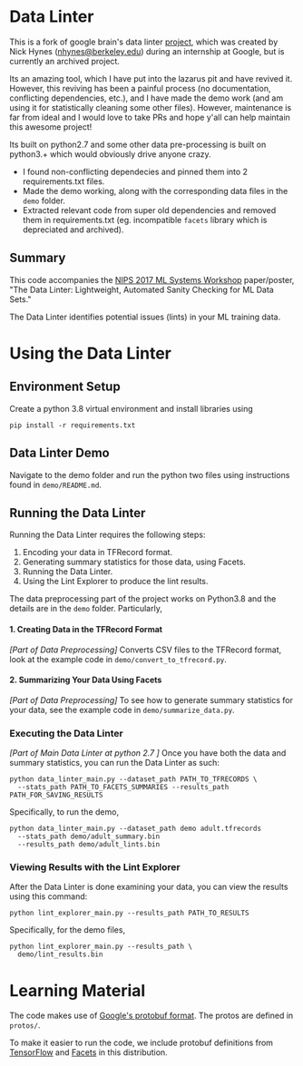 # Data Linter

This is a fork of google brain's data linter [project](https://github.com/brain-research/data-linter), which was created by Nick Hynes (nhynes@berkeley.edu) during an
internship at Google, but is currently an archived project.

Its an amazing tool, which I have put into the lazarus pit and have revived it. However, this reviving has been a painful process (no documentation, conflicting dependencies, etc.), and I have made the demo work (and am using it for statistically cleaning some other files). However, maintenance is far from ideal and I would love to take PRs and hope y'all can help maintain this awesome project!

Its built on python2.7 and some other data pre-processing is built on python3.+ which would obviously drive anyone crazy. 
- I found non-conflicting dependecies and pinned them into 2 requirements.txt files. 
- Made the demo working, along with the corresponding data files in the `demo` folder.
- Extracted relevant code from super old dependencies and removed them in requirements.txt (eg. incompatible `facets` library which is depreciated and archived).

## Summary

This code accompanies the
[NIPS 2017 ML Systems Workshop](http://learningsys.org/nips17/) paper/poster,
"The Data Linter: Lightweight, Automated Sanity Checking for ML Data Sets."

The Data Linter identifies potential issues (lints) in your ML training data.

# Using the Data Linter

## Environment Setup

Create a python 3.8 virtual environment and install libraries using 

`pip install -r requirements.txt`


## Data Linter Demo

Navigate to the demo folder and run the python two files using instructions found in `demo/README.md`.

## Running the Data Linter

Running the Data Linter requires the following steps:

1. Encoding your data in TFRecord format.
2. Generating summary statistics for those data, using Facets.
3. Running the Data Linter.
4. Using the Lint Explorer to produce the lint results.

The data preprocessing part of the project works on Python3.8 and the details are in the `demo` folder. Particularly, 

#### 1. Creating Data in the TFRecord Format
*[Part of Data Preprocessing]*
Converts CSV files to the TFRecord format, look at the example code
in `demo/convert_to_tfrecord.py`.

#### 2. Summarizing Your Data Using Facets
*[Part of Data Preprocessing]*
To see how to generate summary statistics for your data, see the example code in
`demo/summarize_data.py`.

### Executing the Data Linter
*[Part of Main Data Linter at python 2.7 ]*
Once you have both the data and summary statistics, you can run the Data Linter
as such:

```shell
python data_linter_main.py --dataset_path PATH_TO_TFRECORDS \
  --stats_path PATH_TO_FACETS_SUMMARIES --results_path PATH_FOR_SAVING_RESULTS
```

Specifically, to run the demo, 

```shell
python data_linter_main.py --dataset_path demo adult.tfrecords 
  --stats_path demo/adult_summary.bin 
  --results_path demo/adult_lints.bin
```

### Viewing Results with the Lint Explorer

After the Data Linter is done examining your data, you can view the results
using this command:

```shell
python lint_explorer_main.py --results_path PATH_TO_RESULTS
```

Specifically, for the demo files, 

```shell
python lint_explorer_main.py --results_path \
  demo/lint_results.bin
```

# Learning Material

The code makes use of
[Google's protobuf format](https://developers.google.com/protocol-buffers/).
The protos are defined in `protos/`.

To make it easier to run the code, we include protobuf definitions from
[TensorFlow](https://www.tensorflow.org/) and
[Facets](https://github.com/PAIR-code/facets) in this distribution.